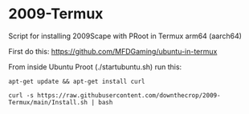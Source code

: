 # 2009-Termux
Script for installing 2009Scape with PRoot in Termux arm64 (aarch64)

First do this: https://github.com/MFDGaming/ubuntu-in-termux

From inside Ubuntu Proot (./startubuntu.sh) run this: 

`apt-get update && apt-get install curl`

`curl -s https://raw.githubusercontent.com/downthecrop/2009-Termux/main/Install.sh | bash`
